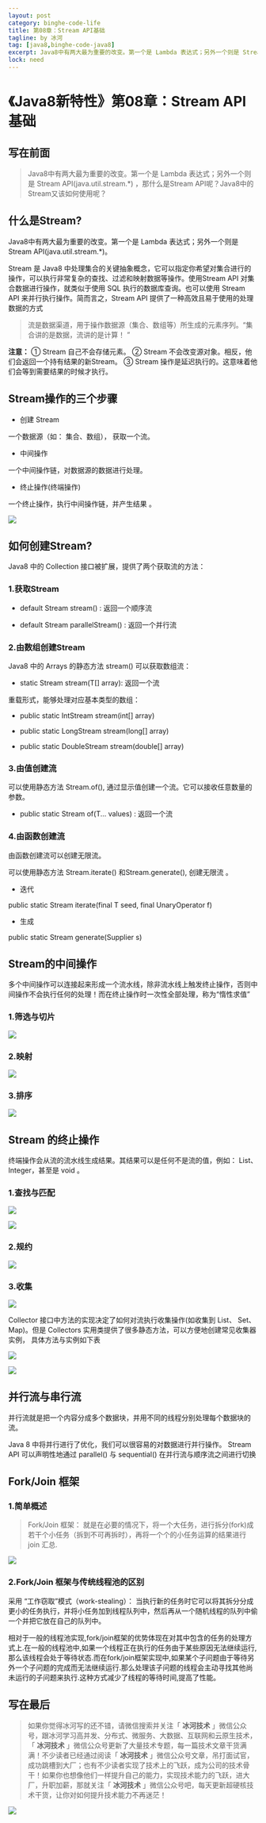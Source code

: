 ```yaml
---
layout: post
category: binghe-code-life
title: 第08章：Stream API基础
tagline: by 冰河
tag: [java8,binghe-code-java8]
excerpt: Java8中有两大最为重要的改变。第一个是 Lambda 表达式；另外一个则是 Stream API(java.util.stream.*)  ，那什么是Stream API呢？Java8中的Stream又该如何使用呢？
lock: need
---
```


# 《Java8新特性》第08章：Stream API基础

## 写在前面

> Java8中有两大最为重要的改变。第一个是 Lambda 表达式；另外一个则是 Stream API(java.util.stream.*)  ，那什么是Stream API呢？Java8中的Stream又该如何使用呢？

## 什么是Stream?

Java8中有两大最为重要的改变。第一个是 Lambda 表达式；另外一个则是 Stream API(java.util.stream.*)。

Stream 是 Java8 中处理集合的关键抽象概念，它可以指定你希望对集合进行的操作，可以执行非常复杂的查找、过滤和映射数据等操作。使用Stream API 对集合数据进行操作，就类似于使用 SQL 执行的数据库查询。也可以使用 Stream API 来并行执行操作。简而言之，Stream API 提供了一种高效且易于使用的处理数据的方式  

> 流是数据渠道，用于操作数据源（集合、数组等）所生成的元素序列。“集合讲的是数据，流讲的是计算！ ”  

**注意：**
① Stream 自己不会存储元素。
② Stream 不会改变源对象。相反，他们会返回一个持有结果的新Stream。
③ Stream 操作是延迟执行的。这意味着他们会等到需要结果的时候才执行。  

## Stream操作的三个步骤

* 创建 Stream

一个数据源（如： 集合、数组）， 获取一个流。

* 中间操作

一个中间操作链，对数据源的数据进行处理。

* 终止操作(终端操作)

一个终止操作，执行中间操作链，并产生结果 。

![](https://binghe.gitcode.host/images/java/java8/2022-03-31-008-001.jpg)

## 如何创建Stream?

Java8 中的 Collection 接口被扩展，提供了两个获取流的方法：

### 1.获取Stream

* default Stream<E> stream() : 返回一个顺序流

* default Stream<E> parallelStream() : 返回一个并行流  

### 2.由数组创建Stream

Java8 中的 Arrays 的静态方法 stream() 可以获取数组流：  

* static <T> Stream<T> stream(T[] array): 返回一个流  

重载形式，能够处理对应基本类型的数组：

* public static IntStream stream(int[] array)

* public static LongStream stream(long[] array)

* public static DoubleStream stream(double[] array)  

### 3.由值创建流

可以使用静态方法 Stream.of(), 通过显示值创建一个流。它可以接收任意数量的参数。  

* public static<T> Stream<T> of(T... values) : 返回一个流  

### 4.由函数创建流  

由函数创建流可以创建无限流。

可以使用静态方法 Stream.iterate() 和Stream.generate(), 创建无限流 。

* 迭代

public static<T> Stream<T> iterate(final T seed, final UnaryOperator<T> f)

* 生成

public static<T> Stream<T> generate(Supplier<T> s)  

## Stream的中间操作  

多个中间操作可以连接起来形成一个流水线，除非流水线上触发终止操作，否则中间操作不会执行任何的处理！而在终止操作时一次性全部处理，称为“惰性求值” 

### 1.筛选与切片  

![](https://binghe.gitcode.host/images/java/java8/2022-03-31-008-002.jpg)

### 2.映射  

![](https://binghe.gitcode.host/images/java/java8/2022-03-31-008-003.jpg)

### 3.排序  

![](https://binghe.gitcode.host/images/java/java8/2022-03-31-008-004.jpg)

## Stream 的终止操作  

终端操作会从流的流水线生成结果。其结果可以是任何不是流的值，例如： List、 Integer，甚至是 void 。  

### 1.查找与匹配

![](https://binghe.gitcode.host/images/java/java8/2022-03-31-008-005.jpg)

![](https://binghe.gitcode.host/images/java/java8/2022-03-31-008-006.jpg)

### 2.规约

![](https://binghe.gitcode.host/images/java/java8/2022-03-31-008-007.jpg)

### 3.收集

![](https://binghe.gitcode.host/images/java/java8/2022-03-31-008-008.jpg)

Collector 接口中方法的实现决定了如何对流执行收集操作(如收集到 List、 Set、 Map)。但是 Collectors 实用类提供了很多静态方法，可以方便地创建常见收集器实例， 具体方法与实例如下表  

![](https://binghe.gitcode.host/images/java/java8/2022-03-31-008-009.jpg)

![](https://binghe.gitcode.host/images/java/java8/2022-03-31-008-010.jpg)

## 并行流与串行流  

并行流就是把一个内容分成多个数据块，并用不同的线程分别处理每个数据块的流。

Java 8 中将并行进行了优化，我们可以很容易的对数据进行并行操作。 Stream API 可以声明性地通过 parallel() 与
sequential() 在并行流与顺序流之间进行切换  

## Fork/Join 框架  

### 1.简单概述

> Fork/Join 框架： 就是在必要的情况下，将一个大任务，进行拆分(fork)成若干个小任务（拆到不可再拆时），再将一个个的小任务运算的结果进行 join 汇总.  

![](https://binghe.gitcode.host/images/java/java8/2022-03-31-008-011.jpg)

### 2.Fork/Join 框架与传统线程池的区别  

采用 “工作窃取”模式（work-stealing）：
当执行新的任务时它可以将其拆分分成更小的任务执行，并将小任务加到线程队列中，然后再从一个随机线程的队列中偷一个并把它放在自己的队列中。

相对于一般的线程池实现,fork/join框架的优势体现在对其中包含的任务的处理方式上.在一般的线程池中,如果一个线程正在执行的任务由于某些原因无法继续运行,那么该线程会处于等待状态.而在fork/join框架实现中,如果某个子问题由于等待另外一个子问题的完成而无法继续运行.那么处理该子问题的线程会主动寻找其他尚未运行的子问题来执行.这种方式减少了线程的等待时间,提高了性能。  


## 写在最后

> 如果你觉得冰河写的还不错，请微信搜索并关注「 **冰河技术** 」微信公众号，跟冰河学习高并发、分布式、微服务、大数据、互联网和云原生技术，「 **冰河技术** 」微信公众号更新了大量技术专题，每一篇技术文章干货满满！不少读者已经通过阅读「 **冰河技术** 」微信公众号文章，吊打面试官，成功跳槽到大厂；也有不少读者实现了技术上的飞跃，成为公司的技术骨干！如果你也想像他们一样提升自己的能力，实现技术能力的飞跃，进大厂，升职加薪，那就关注「 **冰河技术** 」微信公众号吧，每天更新超硬核技术干货，让你对如何提升技术能力不再迷茫！

![](https://img-blog.csdnimg.cn/20200906013715889.png)








